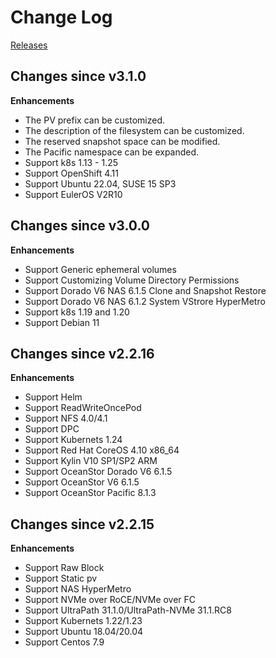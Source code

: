# Change Log

[Releases](https://github.com/Huawei/eSDK_K8S_Plugin/releases)

## Changes since v3.1.0

**Enhancements**

- The PV prefix can be customized.
- The description of the filesystem can be customized.
- The reserved snapshot space can be modified.
- The Pacific namespace can be expanded.
- Support k8s 1.13 - 1.25
- Support OpenShift 4.11
- Support Ubuntu 22.04, SUSE 15 SP3
- Support EulerOS V2R10

## Changes since v3.0.0

**Enhancements**

- Support Generic ephemeral volumes
- Support Customizing Volume Directory Permissions
- Support Dorado V6 NAS 6.1.5 Clone and Snapshot Restore
- Support Dorado V6 NAS 6.1.2 System VStrore HyperMetro
- Support k8s 1.19 and 1.20
- Support Debian 11

## Changes since v2.2.16

**Enhancements**

- Support Helm
- Support ReadWriteOncePod
- Support NFS 4.0/4.1
- Support DPC
- Support Kubernets 1.24
- Support Red Hat CoreOS 4.10 x86_64
- Support Kylin V10 SP1/SP2 ARM
- Support OceanStor Dorado V6 6.1.5
- Support OceanStor V6 6.1.5
- Support OceanStor Pacific 8.1.3

## Changes since v2.2.15

**Enhancements**

- Support Raw Block
- Support Static pv
- Support NAS HyperMetro
- Support NVMe over RoCE/NVMe over FC
- Support UltraPath 31.1.0/UltraPath-NVMe 31.1.RC8
- Support Kubernets 1.22/1.23
- Support Ubuntu 18.04/20.04
- Support Centos 7.9